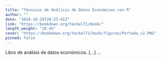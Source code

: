 ```yaml
---
title: "Técnicas de Análisis de Datos Económicos con R"
author: ""
date: "2024-10-29T20:23:41Z"
link: "https://bookdown.org/teckel71/book/"
length_weight: "10.4%"
cover: "https://bookdown.org/teckel71/book/figuras/Portada_v2.PNG"
pinned: false
---
```


Libro de análisis de datos económicos. [...] ...
